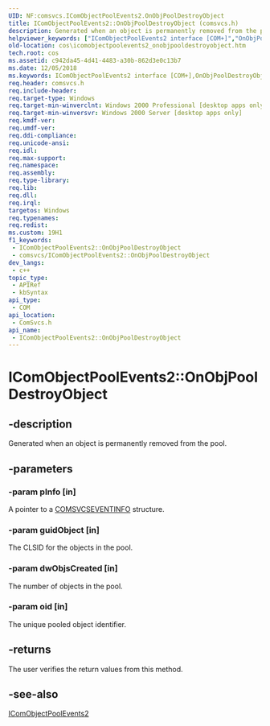 ```yaml
---
UID: NF:comsvcs.IComObjectPoolEvents2.OnObjPoolDestroyObject
title: IComObjectPoolEvents2::OnObjPoolDestroyObject (comsvcs.h)
description: Generated when an object is permanently removed from the pool.
helpviewer_keywords: ["IComObjectPoolEvents2 interface [COM+]","OnObjPoolDestroyObject method","IComObjectPoolEvents2.OnObjPoolDestroyObject","IComObjectPoolEvents2::OnObjPoolDestroyObject","OnObjPoolDestroyObject","OnObjPoolDestroyObject method [COM+]","OnObjPoolDestroyObject method [COM+]","IComObjectPoolEvents2 interface","_dtc_IComObjectPoolEvents2_OnObjPoolDestroyObject","comsvcs/IComObjectPoolEvents2::OnObjPoolDestroyObject","cos.icomobjectpoolevents2_onobjpooldestroyobject"]
old-location: cos\icomobjectpoolevents2_onobjpooldestroyobject.htm
tech.root: cos
ms.assetid: c942da45-4d41-4483-a30b-862d3e0c13b7
ms.date: 12/05/2018
ms.keywords: IComObjectPoolEvents2 interface [COM+],OnObjPoolDestroyObject method, IComObjectPoolEvents2.OnObjPoolDestroyObject, IComObjectPoolEvents2::OnObjPoolDestroyObject, OnObjPoolDestroyObject, OnObjPoolDestroyObject method [COM+], OnObjPoolDestroyObject method [COM+],IComObjectPoolEvents2 interface, _dtc_IComObjectPoolEvents2_OnObjPoolDestroyObject, comsvcs/IComObjectPoolEvents2::OnObjPoolDestroyObject, cos.icomobjectpoolevents2_onobjpooldestroyobject
req.header: comsvcs.h
req.include-header: 
req.target-type: Windows
req.target-min-winverclnt: Windows 2000 Professional [desktop apps only]
req.target-min-winversvr: Windows 2000 Server [desktop apps only]
req.kmdf-ver: 
req.umdf-ver: 
req.ddi-compliance: 
req.unicode-ansi: 
req.idl: 
req.max-support: 
req.namespace: 
req.assembly: 
req.type-library: 
req.lib: 
req.dll: 
req.irql: 
targetos: Windows
req.typenames: 
req.redist: 
ms.custom: 19H1
f1_keywords:
 - IComObjectPoolEvents2::OnObjPoolDestroyObject
 - comsvcs/IComObjectPoolEvents2::OnObjPoolDestroyObject
dev_langs:
 - c++
topic_type:
 - APIRef
 - kbSyntax
api_type:
 - COM
api_location:
 - ComSvcs.h
api_name:
 - IComObjectPoolEvents2::OnObjPoolDestroyObject
---
```


# IComObjectPoolEvents2::OnObjPoolDestroyObject


## -description

Generated when an object is permanently removed from the pool.

## -parameters

### -param pInfo [in]

A pointer to a <a href="/windows/win32/api/comsvcs/ns-comsvcs-comsvcseventinfo">COMSVCSEVENTINFO</a> structure.

### -param guidObject [in]

The CLSID for the objects in the pool.

### -param dwObjsCreated [in]

The number of objects in the pool.

### -param oid [in]

The unique pooled object identifier.

## -returns

The user verifies the return values from this method.

## -see-also

<a href="/windows/desktop/api/comsvcs/nn-comsvcs-icomobjectpoolevents2">IComObjectPoolEvents2</a>

